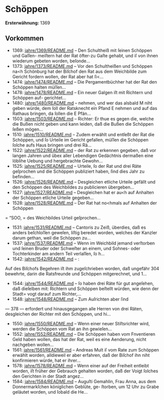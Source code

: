 # Schöppen

**Ersterwähnung:** 1369

## Vorkommen
- 1369: [jahre/1369/README.md](../jahre/1369/README.md) – Den Schultheiß mit ſeinen Schöppen und Gaſſen-
meiſtern hat der Rat öfter-zu Gaſte gehabt, und iſ von
ihnen wiederum gebeten worden, beſonde...
- 1373: [jahre/1373/README.md](../jahre/1373/README.md) – Vor den Schultheißen und Schöppen na<h Schönburg
hat der Biſchof den Rat aus dem Weichbilde zum Gericht
fordern wollen, der Rat aber hat ſi<...
- 1474: [jahre/1474/README.md](../jahre/1474/README.md) – Die Pergamentbüchher hat der Rat den Schöppen
halten müſſen...
- 1478: [jahre/1478/README.md](../jahre/1478/README.md) – Ein neuer Galgen iſt mit Richtern und Schöppen auf-
gerichtet...
- 1480: [jahre/1480/README.md](../jahre/1480/README.md) – nehmen, und wer das alsbald
M niht geben würde, dem ſoll der Ratsknecht ein Pfand
E nehmen und auf das Rathaus bringen, da ſollen die
E Pfän...
- 1503: [jahre/1503/README.md](../jahre/1503/README.md) – Richter: Er thue es gegen die, welche die
Bußen nicht geben und kann leiden, daß die Bußen die
Schöppen ſeßen mögen...
- 1510: [jahre/1510/README.md](../jahre/1510/README.md) – Zudem erwählt und entſeßt der Rat die
Schöppen, und ſo Urteile im Gericht gefallen, müſſen die
Schöppen ſolche aufs Haus bringen und drei Rä...
- 1522: [jahre/1522/README.md](../jahre/1522/README.md) – der Rat zu erkennen gegeben, daß vor langen
Jahren und übex aller Lebendigen Gedächtnis dermaßen
eine löblihe Uebung und hergebrachte Gewohn...
- 1525: [jahre/1525/README.md](../jahre/1525/README.md) – Urteile, ſo der Rat und drei Räte geſprochen und
die Schöppen publiziert haben, ſind dies Jahr zu befinden...
- 1526: [jahre/1526/README.md](../jahre/1526/README.md) – Desgleichen etliche Urteile gefällt und den
Schöppen des Weichbildes zu publicieren übergeben...
- 1527: [jahre/1527/README.md](../jahre/1527/README.md) – Desgleichen hat er au<h auf Anhalten der
Schöppen etliche Urteile gegeben...
- 1528: [jahre/1528/README.md](../jahre/1528/README.md) – Der Rat hat no<hmals auf Anhalten der Schöppen


= “SOO, =
des Weichbildes Urteil geſprochen...
- 1531: [jahre/1531/README.md](../jahre/1531/README.md) – Cantoris zu Zeiß, überdies, daß es anders beſchloſſen
geweſen, liſtig beredet worden, welches der Kanzler darum
gethan, weil die Schöppen zu...
- 1537: [jahre/1537/README.md](../jahre/1537/README.md) – Wenn im Weichbild jemand verſtorben und ſeinen
Bruder oder Schweſter an einem, und Sohnes- oder
Tochterkinder am andern Teil verlaſſen, ſo h...
- 1542: [jahre/1542/README.md](../jahre/1542/README.md) – :

Auf des Biſchofs Begehren iſt ihm zugeſchrieben
worden, daß ungefähr 304 bewehrte, darin die Ratsfreunde
und Schöppen mitgerechnet, und 1...
- 1544: [jahre/1544/README.md](../jahre/1544/README.md) – ſo haben drei Räte für gut angeſehen, daß dieſelben mit:
Richtern und Schöppen beſtellt würden, wie denn der Stadt=
vogt darauf zum Richter,...
- 1548: [jahre/1548/README.md](../jahre/1548/README.md) – Zum Auſrichten aber ſind


— 378 —
erfordert und hinausgegangen alle Herren von drei Räten,
desgleichen der Richter mit den Schöppen, und hi...
- 1550: [jahre/1550/README.md](../jahre/1550/README.md) – Wenn einer neuer Stiſtsrichter wird, werden die
Schöppen vom Rat an ihn gewieſen...
- 1552: [jahre/1552/README.md](../jahre/1552/README.md) – Die Schöppen haben vom Fnventieren Geld haben
wollen, das hat der Rat, weil es eine Aenderung, nicht
nachgeben wollen...
- 1561: [jahre/1561/README.md](../jahre/1561/README.md) – Andreas Mult iſ vom Rate zum Schöppen erwählt
worden, alldieweil er aber erfahren, daß der Biſchof ihn
niht konfirmieren würde, hat er ihrer...
- 1578: [jahre/1578/README.md](../jahre/1578/README.md) – Wenn einer auf der Freiheit entleibt worden, iſt früher
der Gebrauch gehalten worden, daß der Voigt ſolches den
Gerichten in der Stadt angez...
- 1584: [jahre/1584/README.md](../jahre/1584/README.md) – Auguſti Gemahlin, Frau
Anna, aus dem Donnermarkſchen königlichen Geblüte, ge-
ſtorben, um 12 Uhr zu Grabe geläutet worden, und ſobald
die He...
